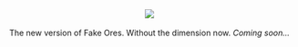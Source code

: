 <center><img src="https://raw.githubusercontent.com/elias54/Fake-Ores-2/master/fakeores.png"/></center><br/>
<center>The new version of Fake Ores. Without the dimension now. <i>Coming soon...</i></center>
